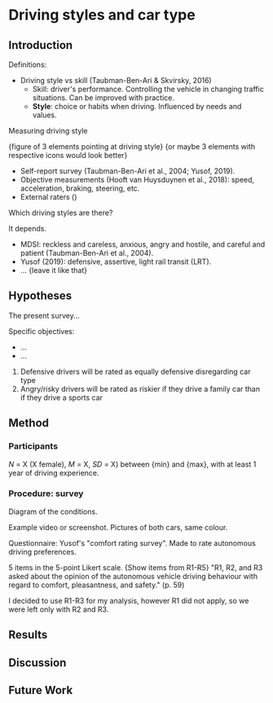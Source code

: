 # Driving styles and car type

## Introduction

Definitions:
- Driving style vs skill (Taubman-Ben-Ari & Skvirsky, 2016)
    - Skill: driver's performance. Controlling the vehicle in changing traffic situations. Can be improved with practice.
    - **Style**: choice or habits when driving. Influenced by needs and values.

Measuring driving style

{figure of 3 elements pointing at driving style}
{or maybe 3 elements with respective icons would look better}
- Self-report survey (Taubman-Ben-Ari et al., 2004; Yusof, 2019).
- Objective measurements (Hooft van Huysduynen et al., 2018): speed, acceleration, braking, steering, etc.
- External raters ()

Which driving styles are there?

It depends.

- MDSI: reckless and careless, anxious, angry and hostile, and careful and patient (Taubman-Ben-Ari et al., 2004).
- Yusof (2019): defensive, assertive, light rail transit (LRT).
- ... {leave it like that}


## Hypotheses

The present survey...

Specific objectives:
- ...
- ...

1. Defensive drivers will be rated as equally defensive disregarding car type
2. Angry/risky drivers will be rated as riskier if they drive a family car than if they drive a sports car


## Method

### Participants

_N_ = X (X female), _M_ = X, _SD_ = X) between {min} and {max}, with at least 1 year of driving experience.

### Procedure: survey

Diagram of the conditions.

Example video or screenshot.
Pictures of both cars, same colour.

Questionnaire: Yusof's "comfort rating survey". Made to rate autonomous driving preferences.

5 items in the 5-point Likert scale.
{Show items from R1-R5}
"R1, R2, and R3 asked about the opinion of the autonomous vehicle
driving behaviour with regard to comfort, pleasantness, and safety." (p. 59)

I decided to use R1-R3 for my analysis, however R1 did not apply, so we were left only with R2 and R3.

## Results

## Discussion

## Future Work
